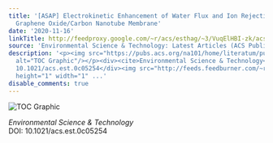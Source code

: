 ```yaml
---
title: '[ASAP] Electrokinetic Enhancement of Water Flux and Ion Rejection through
  Graphene Oxide/Carbon Nanotube Membrane'
date: '2020-11-16'
linkTitle: http://feedproxy.google.com/~r/acs/esthag/~3/VuqElHBI-zk/acs.est.0c05254
source: 'Environmental Science & Technology: Latest Articles (ACS Publications)'
description: '<p><img src="https://pubs.acs.org/na101/home/literatum/publisher/achs/journals/content/esthag/0/esthag.ahead-of-print/acs.est.0c05254/20201116/images/medium/es0c05254_0006.gif"
  alt="TOC Graphic"/></p><div><cite>Environmental Science & Technology</cite></div><div>DOI:
  10.1021/acs.est.0c05254</div><img src="http://feeds.feedburner.com/~r/acs/esthag/~4/VuqElHBI-zk"
  height="1" width="1" ...'
disable_comments: true
---
```

<p><img src="https://pubs.acs.org/na101/home/literatum/publisher/achs/journals/content/esthag/0/esthag.ahead-of-print/acs.est.0c05254/20201116/images/medium/es0c05254_0006.gif" alt="TOC Graphic"/></p><div><cite>Environmental Science & Technology</cite></div><div>DOI: 10.1021/acs.est.0c05254</div><img src="http://feeds.feedburner.com/~r/acs/esthag/~4/VuqElHBI-zk" height="1" width="1" ...